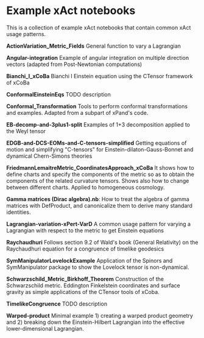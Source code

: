 Example xAct notebooks
========

This is a collection of example xAct notebooks that contain common xAct usage patterns.

**ActionVariation_Metric_Fields**
General function to vary a Lagrangian


**Angular-integration**
Example of angular integration on multiple direction vectors (adapted from Post-Newtonian computations)


**Bianchi_I_xCoBa**
Bianchi I Einstein equation using the CTensor framework of xCoBa


**ConformalEinsteinEqs**
TODO description


**Conformal_Transformation**
Tools to perform conformal transformations and examples. Adapted from a subpart of xPand's code.

**EB-decomp-and-3plus1-split**
Examples of 1+3 decomposition applied to the Weyl tensor


**EDGB-and-DCS-EOMs-and-C-tensors-simplified**
Getting equations of motion and simplifying "C-tensors" for Einstein-dilaton-Gauss-Bonnet and dynamical Chern-Simons theories


**FriedmannLemaitreMetric_CoordinatesApproach_xCoBa**
It shows how to define charts and specify the components of the metric so as to obtain the components of the related curvature tensors. Shows also how to change between different charts. Applied to homogeneous cosmology.


**Gamma matrices (Dirac algebra).nb**:
How to treat the algebra of gamma matrices with DefProduct, and canonicalize them to derive many standard identities.


**Lagrangian-variation-xPert-VarD**
A common usage pattern for varying a Lagrangian with respect to the metric to get Einstein equations


**Raychaudhuri**
Follows section 9.2 of Wald's book (General Relativity) on the Raychaudhuri equation for a congruence of timelike geodesics


**SymManipulatorLovelockExample**
Application of the Spinors and SymManipulator package to show the Lovelock tensor is non-dynamical.


**Schwarzschild_Metric_Birkhoff_Theorem**
Construction of the Schwarzschild metric. 
Eddington Finkelstein coordinates and surface gravity as simple applications of the CTensor tools of xCoba.


**TimelikeCongruence**
TODO description


**Warped-product**
Minimal example 1) creating a warped product geometry and 2) breaking down the Einstein-Hilbert Lagrangian into the effective lower-dimensional Lagrangian.
